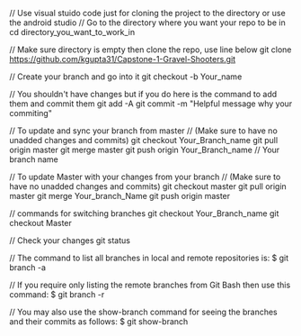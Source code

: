 // Use visual stuido code just for cloning the project to the directory or use the android studio
// Go to the directory where you want your repo to be in
cd directory_you_want_to_work_in 

// Make sure directory is empty then clone the repo, use line below
git clone https://github.com/kgupta31/Capstone-1-Gravel-Shooters.git

// Create your branch and go into it
git checkout -b Your_name

// You shouldn't have changes but if you do here is the command to add them and commit them
git add -A
git commit -m "Helpful message why your commiting"

// To update and sync your branch from master
//  (Make sure to have no unadded changes and commits)
git checkout Your_Branch_name
git pull origin master
git merge master
git push origin Your_Branch_name // Your branch name

// To update Master with your changes from your branch
//  (Make sure to have no unadded changes and commits)
git checkout master
git pull origin master
git merge Your_branch_Name
git push origin master

// commands for switching branches
git checkout Your_Branch_name
git checkout Master

// Check your changes 
git status

// The command to list all branches in local and remote repositories is:
$ git branch -a

// If you require only listing the remote branches from Git Bash then use this command:
$ git branch -r

// You may also use the show-branch command for seeing the branches and their commits as follows:
$ git show-branch

